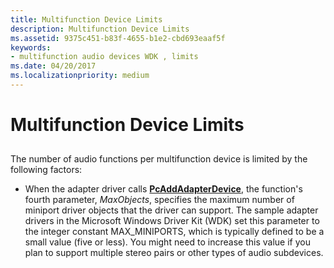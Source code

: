 ```yaml
---
title: Multifunction Device Limits
description: Multifunction Device Limits
ms.assetid: 9375c451-b83f-4655-b1e2-cbd693eaaf5f
keywords:
- multifunction audio devices WDK , limits
ms.date: 04/20/2017
ms.localizationpriority: medium
---
```


# Multifunction Device Limits


## <span id="multifunction_device_limits"></span><span id="MULTIFUNCTION_DEVICE_LIMITS"></span>


The number of audio functions per multifunction device is limited by the following factors:

-   When the adapter driver calls [**PcAddAdapterDevice**](https://msdn.microsoft.com/library/windows/hardware/ff537683), the function's fourth parameter, *MaxObjects*, specifies the maximum number of miniport driver objects that the driver can support. The sample adapter drivers in the Microsoft Windows Driver Kit (WDK) set this parameter to the integer constant MAX\_MINIPORTS, which is typically defined to be a small value (five or less). You might need to increase this value if you plan to support multiple stereo pairs or other types of audio subdevices.

 

 




